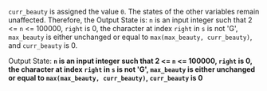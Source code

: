 `curr_beauty` is assigned the value `0`. The states of the other variables remain unaffected. Therefore, the Output State is: `n` is an input integer such that 2 <= `n` <= 100000, `right` is 0, the character at index `right` in `s` is not 'G', `max_beauty` is either unchanged or equal to `max(max_beauty, curr_beauty)`, and `curr_beauty` is 0. 

Output State: **`n` is an input integer such that 2 <= `n` <= 100000, `right` is 0, the character at index `right` in `s` is not 'G', `max_beauty` is either unchanged or equal to `max(max_beauty, curr_beauty)`, `curr_beauty` is 0**